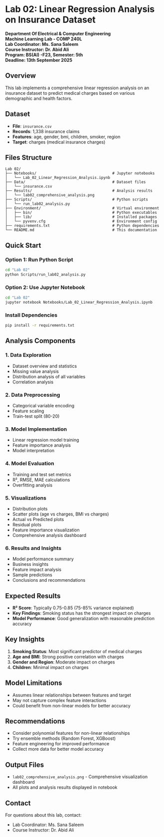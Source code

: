 # Lab 02: Linear Regression Analysis on Insurance Dataset

**Department Of Electrical & Computer Engineering**  
**Machine Learning Lab - COMP 240L**  
**Lab Coordinator: Ms. Sana Saleem**  
**Course Instructor: Dr. Abid Ali**  
**Program: BS(AI) -F23, Semester: 5th**  
**Deadline: 13th September 2025**

## Overview

This lab implements a comprehensive linear regression analysis on an insurance dataset to predict medical charges based on various demographic and health factors.

## Dataset

- **File**: `insurance.csv`
- **Records**: 1,338 insurance claims
- **Features**: age, gender, bmi, children, smoker, region
- **Target**: charges (medical insurance charges)

## Files Structure

```
Lab 02/
├── Notebooks/                                  # Jupyter notebooks
│   └── Lab_02_Linear_Regression_Analysis.ipynb
├── Data/                                       # Dataset files
│   └── insurance.csv
├── Results/                                    # Analysis results
│   └── lab02_comprehensive_analysis.png
├── Scripts/                                    # Python scripts
│   └── run_lab02_analysis.py
├── Environment/                                # Virtual environment
│   ├── bin/                                    # Python executables
│   ├── lib/                                    # Installed packages
│   └── pyvenv.cfg                              # Environment config
├── requirements.txt                            # Python dependencies
└── README.md                                   # This documentation
```

## Quick Start

### Option 1: Run Python Script

```bash
cd "Lab 02"
python Scripts/run_lab02_analysis.py
```

### Option 2: Use Jupyter Notebook

```bash
cd "Lab 02"
jupyter notebook Notebooks/Lab_02_Linear_Regression_Analysis.ipynb
```

### Install Dependencies

```bash
pip install -r requirements.txt
```

## Analysis Components

### 1. Data Exploration

- Dataset overview and statistics
- Missing value analysis
- Distribution analysis of all variables
- Correlation analysis

### 2. Data Preprocessing

- Categorical variable encoding
- Feature scaling
- Train-test split (80-20)

### 3. Model Implementation

- Linear regression model training
- Feature importance analysis
- Model interpretation

### 4. Model Evaluation

- Training and test set metrics
- R², RMSE, MAE calculations
- Overfitting analysis

### 5. Visualizations

- Distribution plots
- Scatter plots (age vs charges, BMI vs charges)
- Actual vs Predicted plots
- Residual plots
- Feature importance visualization
- Comprehensive analysis dashboard

### 6. Results and Insights

- Model performance summary
- Business insights
- Feature impact analysis
- Sample predictions
- Conclusions and recommendations

## Expected Results

- **R² Score**: Typically 0.75-0.85 (75-85% variance explained)
- **Key Findings**: Smoking status has the strongest impact on charges
- **Model Performance**: Good generalization with reasonable prediction accuracy

## Key Insights

1. **Smoking Status**: Most significant predictor of medical charges
2. **Age and BMI**: Strong positive correlation with charges
3. **Gender and Region**: Moderate impact on charges
4. **Children**: Minimal impact on charges

## Model Limitations

- Assumes linear relationships between features and target
- May not capture complex feature interactions
- Could benefit from non-linear models for better accuracy

## Recommendations

- Consider polynomial features for non-linear relationships
- Try ensemble methods (Random Forest, XGBoost)
- Feature engineering for improved performance
- Collect more data for better model accuracy

## Output Files

- `lab02_comprehensive_analysis.png` - Comprehensive visualization dashboard
- All plots and analysis results displayed in notebook

## Contact

For questions about this lab, contact:

- Lab Coordinator: Ms. Sana Saleem
- Course Instructor: Dr. Abid Ali
